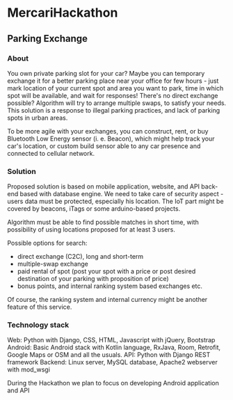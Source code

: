 # MercariHackathon

## Parking Exchange

### About

You own private parking slot for your car? Maybe you can temporary exchange it for a better parking place near your office for few hours - just mark location of your current spot and area you want to park, time in which spot will be available, and wait for responses! There's no direct exchange possible? Algorithm will try to arrange multiple swaps, to satisfy your needs.
This solution is a response to illegal parking practices, and lack of parking spots in urban areas.

To be more agile with your exchanges, you can construct, rent, or buy Bluetooth Low Energy sensor (i. e. Beacon), which might help track your car's location, or custom build sensor able to any car presence and connected to cellular network.

### Solution

Proposed solution is based on mobile application, website, and API back-end based with database engine. We need to take care of security aspect - users data must be protected, especially his location. The IoT part might be covered by beacons, iTags or some arduino-based projects.

Algorithm must be able to find possible matches in short time, with possibility of using locations proposed for at least 3 users.

Possible options for search: 
- direct exchange (C2C), long and short-term
- multiple-swap exchange
- paid rental of spot (post your spot with a price or post desired destination of your parking with proposition of price) 
- bonus points, and internal ranking system based exchanges etc.

Of course, the ranking system and internal currency might be another feature of this service.

### Technology stack

Web: Python with Django, CSS, HTML, Javascript with jQuery, Bootstrap
Android: Basic Android stack with Kotlin language, RxJava, Room, Retrofit, Google Maps or OSM and all the usuals.
API: Python with Django REST framework
Backend: Linux server, MySQL database, Apache2 webserver with mod_wsgi

During the Hackathon we plan to focus on developing Android application and API
